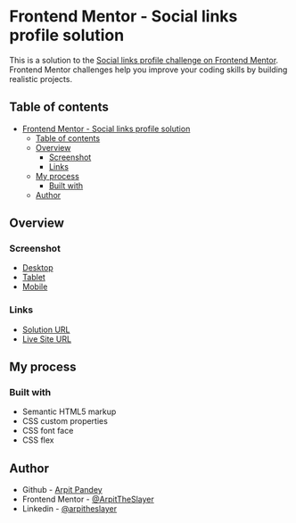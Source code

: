 # Frontend Mentor - Social links profile solution

This is a solution to the [Social links profile challenge on Frontend Mentor](https://www.frontendmentor.io/challenges/social-links-profile-UG32l9m6dQ). Frontend Mentor challenges help you improve your coding skills by building realistic projects.

## Table of contents

- [Frontend Mentor - Social links profile solution](#frontend-mentor---social-links-profile-solution)
  - [Table of contents](#table-of-contents)
  - [Overview](#overview)
    - [Screenshot](#screenshot)
    - [Links](#links)
  - [My process](#my-process)
    - [Built with](#built-with)
  - [Author](#author)

## Overview

### Screenshot

- [Desktop](./screenshot/desktop.png)
- [Tablet](./screenshot/tablet.png)
- [Mobile](./screenshot/mobile.png)

### Links

- [Solution URL](https://github.com/arpittheslayer/FrontendMentor/tree/main/social-links-profile-main)
- [Live Site URL](https://arpittheslayer.github.io/FrontendMentor/social-links-profile-main)

## My process

### Built with

- Semantic HTML5 markup
- CSS custom properties
- CSS font face
- CSS flex

## Author

- Github - [Arpit Pandey](https://www.github.com/arpittheslayer)
- Frontend Mentor - [@ArpitTheSlayer](https://www.frontendmentor.io/profile/arpittheslayer)
- Linkedin - [@arpitheslayer](https://www.linkedin.com/in/arpittheslayer)
